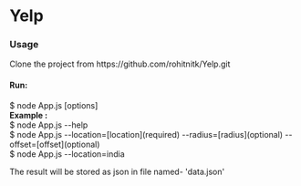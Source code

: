 # Yelp

<h3>Usage</h3>
Clone the project from https://github.com/rohitnitk/Yelp.git
<h4>Run:</h4> 
$ node App.js [options]</b><br>
<b>Example : </b> <br>
$ node App.js --help <br>
$ node App.js --location=[location](required) --radius=[radius](optional) --offset=[offset](optional)<br>
$ node App.js --location=india<br>

The result will be stored as json in file named- 'data.json'
